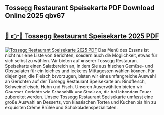 ## Tossegg Restaurant Speisekarte PDF Download Online 2025 qbv67

# <h2><a href="http://gc71m3o.nevu.top/?p=Tossegg+Restaurant+Speisekarte">🔗 👉🔴 Tossegg Restaurant Speisekarte 2025 PDF</a></h2>

[![Tossegg Restaurant Speisekarte 2025 PDF](https://i.imgur.com/dBaPXMq.png)](http://gc71m3o.nevu.top/?p=Tossegg+Restaurant+Speisekarte)
Das Menü des Essens ist nicht nur eine Liste von Gerichten, sondern auch die Möglichkeit, etwas für sich selbst zu wählen. Wir bieten auf unserer Tossegg Restaurant Speisekarte einen Salatbereich an, in dem Sie aus frischen Gemüse- und Obstsalaten für ein leichtes und leckeres Mittagessen wählen können. Für diejenigen, die Fleisch bevorzugen, bieten wir eine umfangreiche Auswahl an Gerichten auf der Tossegg Restaurant Speisekarte an: Rindfleisch, Schweinefleisch, Huhn und Fisch. Unseren Auserwählten bieten wir Gourmet-Gerichte wie Schaschlik und Steak an, die bei lebendem Feuer zubereitet werden. Unsere Tossegg Restaurant Speisekarte umfasst eine große Auswahl an Desserts, von klassischen Torten und Kuchen bis hin zu exquisiten Crème Brûlée und Schokoladenspezialitäten.
